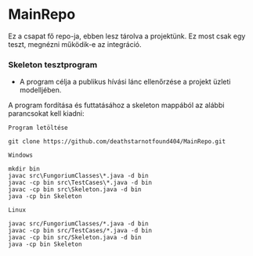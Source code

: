 # MainRepo

Ez a csapat fő repo-ja, ebben lesz tárolva a projektünk.
Ez most csak egy teszt, megnézni működik-e az integráció.

### Skeleton tesztprogram
- A program célja a publikus hívási lánc ellenőrzése a projekt üzleti modelljében.

A program fordítása és futtatásához a skeleton mappából az alábbi parancsokat kell kiadni:

```Program letöltése```
```shell
git clone https://github.com/deathstarnotfound404/MainRepo.git
```

```Windows```
```shell
mkdir bin
javac src\FungoriumClasses\*.java -d bin
javac -cp bin src\TestCases\*.java -d bin
javac -cp bin src\Skeleton.java -d bin
java -cp bin Skeleton
```

```Linux```
```shell
javac src/FungoriumClasses/*.java -d bin
javac -cp bin src/TestCases/*.java -d bin
javac -cp bin src/Skeleton.java -d bin
java -cp bin Skeleton
```
